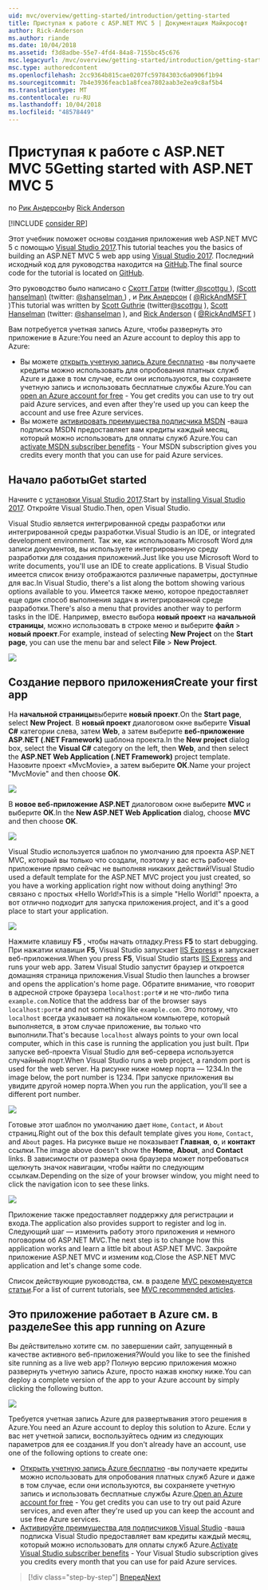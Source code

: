 ```yaml
---
uid: mvc/overview/getting-started/introduction/getting-started
title: Приступая к работе с ASP.NET MVC 5 | Документация Майкрософт
author: Rick-Anderson
ms.author: riande
ms.date: 10/04/2018
ms.assetid: f3d8adbe-55e7-4fd4-84a8-7155bc45c676
msc.legacyurl: /mvc/overview/getting-started/introduction/getting-started
msc.type: authoredcontent
ms.openlocfilehash: 2cc9364b815cae0207fc59784303c6a0906f1b94
ms.sourcegitcommit: 7b4e3936feacb1a8fcea7802aab3e2ea9c8af5b4
ms.translationtype: MT
ms.contentlocale: ru-RU
ms.lasthandoff: 10/04/2018
ms.locfileid: "48578449"
---
```

<a name="getting-started-with-aspnet-mvc-5"></a><span data-ttu-id="abf3f-102">Приступая к работе с ASP.NET MVC 5</span><span class="sxs-lookup"><span data-stu-id="abf3f-102">Getting started with ASP.NET MVC 5</span></span>
====================
<span data-ttu-id="abf3f-103">по [Рик Андерсон]((https://twitter.com/RickAndMSFT))</span><span class="sxs-lookup"><span data-stu-id="abf3f-103">by [Rick Anderson]((https://twitter.com/RickAndMSFT))</span></span>

[!INCLUDE [consider RP](../../../../includes/razor.md)]

<span data-ttu-id="abf3f-104">Этот учебник поможет основы создания приложения web ASP.NET MVC 5 с помощью [Visual Studio 2017](https://visualstudio.microsoft.com/downloads/?utm_medium=microsoft&utm_source=docs.microsoft.com&utm_campaign=button+cta&utm_content=download+vs2017).</span><span class="sxs-lookup"><span data-stu-id="abf3f-104">This tutorial teaches you the basics of building an ASP.NET MVC 5 web app using [Visual Studio 2017](https://visualstudio.microsoft.com/downloads/?utm_medium=microsoft&utm_source=docs.microsoft.com&utm_campaign=button+cta&utm_content=download+vs2017).</span></span> <span data-ttu-id="abf3f-105">Последний исходный код для руководства находится на [GitHub](https://github.com/aspnet/Docs/tree/master/aspnet/mvc/overview/getting-started/introduction/sample/MvcMovie/MvcMovie).</span><span class="sxs-lookup"><span data-stu-id="abf3f-105">The final source code for the tutorial is located on [GitHub](https://github.com/aspnet/Docs/tree/master/aspnet/mvc/overview/getting-started/introduction/sample/MvcMovie/MvcMovie).</span></span>

<span data-ttu-id="abf3f-106">Это руководство было написано с [Скотт Гатри](https://weblogs.asp.net/scottgu/) (twitter[ @scottgu ](https://twitter.com/scottgu) ), [(Scott hanselman)](http://www.hanselman.com/blog/) (twitter: [ @shanselman ](https://twitter.com/shanselman) ) , и [Рик Андерсон](https://twitter.com/RickAndMSFT) ( [ @RickAndMSFT ](https://twitter.com/#!/RickAndMSFT) )</span><span class="sxs-lookup"><span data-stu-id="abf3f-106">This tutorial was written by [Scott Guthrie](https://weblogs.asp.net/scottgu/) (twitter[@scottgu](https://twitter.com/scottgu) ), [Scott Hanselman](http://www.hanselman.com/blog/) (twitter: [@shanselman](https://twitter.com/shanselman) ), and [Rick Anderson](https://twitter.com/RickAndMSFT) ( [@RickAndMSFT](https://twitter.com/#!/RickAndMSFT) )</span></span>

<span data-ttu-id="abf3f-107">Вам потребуется учетная запись Azure, чтобы развернуть это приложение в Azure:</span><span class="sxs-lookup"><span data-stu-id="abf3f-107">You need an Azure account to deploy this app to Azure:</span></span>

- <span data-ttu-id="abf3f-108">Вы можете [открыть учетную запись Azure бесплатно](https://azure.microsoft.com/pricing/free-trial/?WT.mc_id=A443DD604) -вы получаете кредиты можно использовать для опробования платных служб Azure и даже в том случае, если они используются, вы сохраняете учетную запись и использовать бесплатные службы Azure.</span><span class="sxs-lookup"><span data-stu-id="abf3f-108">You can [open an Azure account for free](https://azure.microsoft.com/pricing/free-trial/?WT.mc_id=A443DD604) - You get credits you can use to try out paid Azure services, and even after they're used up you can keep the account and use free Azure services.</span></span>
- <span data-ttu-id="abf3f-109">Вы можете [активировать преимущества подписчика MSDN](https://azure.microsoft.com/pricing/member-offers/msdn-benefits-details/?WT.mc_id=A443DD604) -ваша подписка MSDN предоставляет вам кредиты каждый месяц, который можно использовать для оплаты служб Azure.</span><span class="sxs-lookup"><span data-stu-id="abf3f-109">You can [activate MSDN subscriber benefits](https://azure.microsoft.com/pricing/member-offers/msdn-benefits-details/?WT.mc_id=A443DD604) - Your MSDN subscription gives you credits every month that you can use for paid Azure services.</span></span>

## <a name="get-started"></a><span data-ttu-id="abf3f-110">Начало работы</span><span class="sxs-lookup"><span data-stu-id="abf3f-110">Get started</span></span>

<span data-ttu-id="abf3f-111">Начните с [установки Visual Studio 2017](https://visualstudio.microsoft.com/downloads/?utm_medium=microsoft&utm_source=docs.microsoft.com&utm_campaign=button+cta&utm_content=download+vs2017).</span><span class="sxs-lookup"><span data-stu-id="abf3f-111">Start by [installing Visual Studio 2017](https://visualstudio.microsoft.com/downloads/?utm_medium=microsoft&utm_source=docs.microsoft.com&utm_campaign=button+cta&utm_content=download+vs2017).</span></span> <span data-ttu-id="abf3f-112">Откройте Visual Studio.</span><span class="sxs-lookup"><span data-stu-id="abf3f-112">Then, open Visual Studio.</span></span>

<span data-ttu-id="abf3f-113">Visual Studio является интегрированной среды разработки или интегрированной среды разработки.</span><span class="sxs-lookup"><span data-stu-id="abf3f-113">Visual Studio is an IDE, or integrated development environment.</span></span> <span data-ttu-id="abf3f-114">Так же, как использовать Microsoft Word для записи документов, вы используете интегрированную среду разработки для создания приложений.</span><span class="sxs-lookup"><span data-stu-id="abf3f-114">Just like you use Microsoft Word to write documents, you'll use an IDE to create applications.</span></span> <span data-ttu-id="abf3f-115">В Visual Studio имеется список внизу отображаются различные параметры, доступные для вас.</span><span class="sxs-lookup"><span data-stu-id="abf3f-115">In Visual Studio, there's a list along the bottom showing various options available to you.</span></span> <span data-ttu-id="abf3f-116">Имеется также меню, которое предоставляет еще один способ выполнения задач в интегрированной среде разработки.</span><span class="sxs-lookup"><span data-stu-id="abf3f-116">There's also a menu that provides another way to perform tasks in the IDE.</span></span> <span data-ttu-id="abf3f-117">Например, вместо выбора **новый проект** на **начальной страницы**, можно использовать в строке меню и выберите **файл** > **новый проект**.</span><span class="sxs-lookup"><span data-stu-id="abf3f-117">For example, instead of selecting **New Project** on the **Start page**, you can use the menu bar and select **File** > **New Project**.</span></span>

![](getting-started/_static/image1.png)

## <a name="create-your-first-app"></a><span data-ttu-id="abf3f-118">Создание первого приложения</span><span class="sxs-lookup"><span data-stu-id="abf3f-118">Create your first app</span></span>

<span data-ttu-id="abf3f-119">На **начальной страницы**выберите **новый проект**.</span><span class="sxs-lookup"><span data-stu-id="abf3f-119">On the **Start page**, select **New Project**.</span></span> <span data-ttu-id="abf3f-120">В **новый проект** диалоговом окне выберите **Visual C#** категории слева, затем **Web**, а затем выберите **веб-приложение ASP.NET (.NET Framework)**  шаблона проекта.</span><span class="sxs-lookup"><span data-stu-id="abf3f-120">In the **New project** dialog box, select the **Visual C#** category on the left, then **Web**, and then select the **ASP.NET Web Application (.NET Framework)** project template.</span></span> <span data-ttu-id="abf3f-121">Назовите проект «MvcMovie», а затем выберите **ОК**.</span><span class="sxs-lookup"><span data-stu-id="abf3f-121">Name your project "MvcMovie" and then choose **OK**.</span></span>

![](getting-started/_static/image2.png)

<span data-ttu-id="abf3f-122">В **новое веб-приложение ASP.NET** диалоговом окне выберите **MVC** и выберите **ОК**.</span><span class="sxs-lookup"><span data-stu-id="abf3f-122">In the **New ASP.NET Web Application** dialog, choose **MVC** and then choose **OK**.</span></span>

![](getting-started/_static/image3.png)

<span data-ttu-id="abf3f-123">Visual Studio используется шаблон по умолчанию для проекта ASP.NET MVC, который вы только что создали, поэтому у вас есть рабочее приложение прямо сейчас не выполняя никаких действий!</span><span class="sxs-lookup"><span data-stu-id="abf3f-123">Visual Studio used a default template for the ASP.NET MVC project you just created, so you have a working application right now without doing anything!</span></span> <span data-ttu-id="abf3f-124">Это связано с простых «Hello World!»</span><span class="sxs-lookup"><span data-stu-id="abf3f-124">This is a simple "Hello World!"</span></span> <span data-ttu-id="abf3f-125">проекта, а вот отлично подходит для запуска приложения.</span><span class="sxs-lookup"><span data-stu-id="abf3f-125">project, and it's a good place to start your application.</span></span>

![](getting-started/_static/image4.png)

<span data-ttu-id="abf3f-126">Нажмите клавишу **F5** , чтобы начать отладку.</span><span class="sxs-lookup"><span data-stu-id="abf3f-126">Press **F5** to start debugging.</span></span> <span data-ttu-id="abf3f-127">При нажатии клавиши **F5**, Visual Studio запускает [IIS Express](/iis/extensions/introduction-to-iis-express/iis-express-overview) и запускает веб-приложения.</span><span class="sxs-lookup"><span data-stu-id="abf3f-127">When you press **F5**, Visual Studio starts [IIS Express](/iis/extensions/introduction-to-iis-express/iis-express-overview) and runs your web app.</span></span> <span data-ttu-id="abf3f-128">Затем Visual Studio запустит браузер и откроется домашняя страница приложения.</span><span class="sxs-lookup"><span data-stu-id="abf3f-128">Visual Studio then launches a browser and opens the application's home page.</span></span> <span data-ttu-id="abf3f-129">Обратите внимание, что говорит в адресной строке браузера `localhost:port#` и не что-либо типа `example.com`.</span><span class="sxs-lookup"><span data-stu-id="abf3f-129">Notice that the address bar of the browser says `localhost:port#` and not something like `example.com`.</span></span> <span data-ttu-id="abf3f-130">Это потому, что `localhost` всегда указывает на локальном компьютере, который выполняется, в этом случае приложение, вы только что выполнили.</span><span class="sxs-lookup"><span data-stu-id="abf3f-130">That's because `localhost` always points to your own local computer, which in this case is running the application you just built.</span></span> <span data-ttu-id="abf3f-131">При запуске веб-проекта Visual Studio для веб-сервера используется случайный порт.</span><span class="sxs-lookup"><span data-stu-id="abf3f-131">When Visual Studio runs a web project, a random port is used for the web server.</span></span> <span data-ttu-id="abf3f-132">На рисунке ниже номер порта — 1234.</span><span class="sxs-lookup"><span data-stu-id="abf3f-132">In the image below, the port number is 1234.</span></span> <span data-ttu-id="abf3f-133">При запуске приложения вы увидите другой номер порта.</span><span class="sxs-lookup"><span data-stu-id="abf3f-133">When you run the application, you'll see a different port number.</span></span>

![](getting-started/_static/image5.png)

<span data-ttu-id="abf3f-134">Готовые этот шаблон по умолчанию дает `Home`, `Contact`, и `About` страниц.</span><span class="sxs-lookup"><span data-stu-id="abf3f-134">Right out of the box this default template gives you `Home`, `Contact`, and `About` pages.</span></span> <span data-ttu-id="abf3f-135">На рисунке выше не показывает **Главная**, **о**, и **контакт** ссылки.</span><span class="sxs-lookup"><span data-stu-id="abf3f-135">The image above doesn't show the **Home**, **About**, and **Contact** links.</span></span> <span data-ttu-id="abf3f-136">В зависимости от размера окна браузера может потребоваться щелкнуть значок навигации, чтобы найти по следующим ссылкам.</span><span class="sxs-lookup"><span data-stu-id="abf3f-136">Depending on the size of your browser window, you might need to click the navigation icon to see these links.</span></span>

![](getting-started/_static/image6.png)

<span data-ttu-id="abf3f-137">Приложение также предоставляет поддержку для регистрации и входа.</span><span class="sxs-lookup"><span data-stu-id="abf3f-137">The application also provides support to register and log in.</span></span> <span data-ttu-id="abf3f-138">Следующий шаг — изменить работу этого приложения и немного поговорим об ASP.NET MVC.</span><span class="sxs-lookup"><span data-stu-id="abf3f-138">The next step is to change how this application works and learn a little bit about ASP.NET MVC.</span></span> <span data-ttu-id="abf3f-139">Закройте приложение ASP.NET MVC и изменим код.</span><span class="sxs-lookup"><span data-stu-id="abf3f-139">Close the ASP.NET MVC application and let's change some code.</span></span>

<span data-ttu-id="abf3f-140">Список действующие руководства, см. в разделе [MVC рекомендуется статьи](../mvc-learning-sequence.md).</span><span class="sxs-lookup"><span data-stu-id="abf3f-140">For a list of current tutorials, see [MVC recommended articles](../mvc-learning-sequence.md).</span></span>

## <a name="see-this-app-running-on-azure"></a><span data-ttu-id="abf3f-141">Это приложение работает в Azure см. в разделе</span><span class="sxs-lookup"><span data-stu-id="abf3f-141">See this app running on Azure</span></span>

<span data-ttu-id="abf3f-142">Вы действительно хотите см. по завершении сайт, запущенный в качестве активного веб-приложения?</span><span class="sxs-lookup"><span data-stu-id="abf3f-142">Would you like to see the finished site running as a live web app?</span></span> <span data-ttu-id="abf3f-143">Полную версию приложения можно развернуть учетную запись Azure, просто нажав кнопку ниже.</span><span class="sxs-lookup"><span data-stu-id="abf3f-143">You can deploy a complete version of the app to your Azure account by simply clicking the following button.</span></span>

[![](https://azuredeploy.net/deploybutton.png)](https://azuredeploy.net/?repository=https://github.com/aspnet/Docs/tree/master/aspnet/mvc/overview/getting-started/introduction/sample/MvcMovie&amp;WT.mc_id=deploy_azure_aspnet)

<span data-ttu-id="abf3f-144">Требуется учетная запись Azure для развертывания этого решения в Azure.</span><span class="sxs-lookup"><span data-stu-id="abf3f-144">You need an Azure account to deploy this solution to Azure.</span></span> <span data-ttu-id="abf3f-145">Если у вас нет учетной записи, воспользуйтесь одним из следующих параметров для ее создания.</span><span class="sxs-lookup"><span data-stu-id="abf3f-145">If you don't already have an account, use one of the following options to create one:</span></span>

- <span data-ttu-id="abf3f-146">[Открыть учетную запись Azure бесплатно](https://azure.microsoft.com/pricing/free-trial/?WT.mc_id=A443DD604) -вы получаете кредиты можно использовать для опробования платных служб Azure и даже в том случае, если они используются, вы сохраняете учетную запись и использовать бесплатные службы Azure.</span><span class="sxs-lookup"><span data-stu-id="abf3f-146">[Open an Azure account for free](https://azure.microsoft.com/pricing/free-trial/?WT.mc_id=A443DD604) - You get credits you can use to try out paid Azure services, and even after they're used up you can keep the account and use free Azure services.</span></span>
- <span data-ttu-id="abf3f-147">[Активируйте преимущества для подписчиков Visual Studio](https://azure.microsoft.com/pricing/member-offers/credit-for-visual-studio-subscribers) -ваша подписка Visual Studio предоставляет вам кредиты каждый месяц, который можно использовать для оплаты служб Azure.</span><span class="sxs-lookup"><span data-stu-id="abf3f-147">[Activate Visual Studio subscriber benefits](https://azure.microsoft.com/pricing/member-offers/credit-for-visual-studio-subscribers) - Your Visual Studio subscription gives you credits every month that you can use for paid Azure services.</span></span>

> [!div class="step-by-step"]
> [<span data-ttu-id="abf3f-148">Вперед</span><span class="sxs-lookup"><span data-stu-id="abf3f-148">Next</span></span>](adding-a-controller.md)

